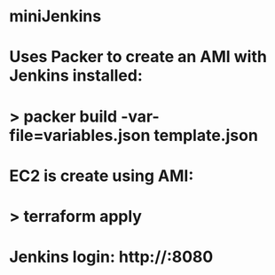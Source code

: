 # miniJenkins
#
# Uses Packer to create an AMI with Jenkins installed:
# > packer build -var-file=variables.json template.json
#
# EC2 is create using AMI:
# > terraform apply
#
# Jenkins login: http://<IP address>:8080
#
